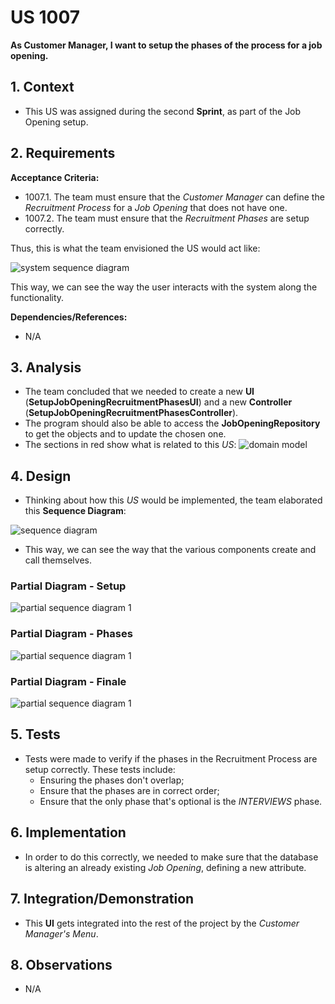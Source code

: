 # US 1007

**As Customer Manager, I want to setup the phases of the process for a job opening.**

## 1. Context

* This US was assigned during the second **Sprint**, as part of the Job Opening setup.

## 2. Requirements

**Acceptance Criteria:**

* 1007.1. The team must ensure that the *Customer Manager* can define the *Recruitment Process* for a *Job Opening* that does not have one.
* 1007.2. The team must ensure that the *Recruitment Phases* are setup correctly.

Thus, this is what the team envisioned the US would act like:

![system sequence diagram](system_sequence_diagram/svg/us_1007_system_sequence_diagram.svg)

This way, we can see the way the user interacts with the system along the functionality.

**Dependencies/References:**

* N/A

## 3. Analysis

* The team concluded that we needed to create a new **UI** (**SetupJobOpeningRecruitmentPhasesUI**) and a new **Controller** (**SetupJobOpeningRecruitmentPhasesController**).
* The program should also be able to access the **JobOpeningRepository** to get the objects and to update the chosen one.
* The sections in red show what is related to this *US*:
  ![domain model](image_files/domain_model_partial.png)

## 4. Design

* Thinking about how this *US* would be implemented, the team elaborated this **Sequence Diagram**:

![sequence diagram](sequence_diagram/svg/us_1007_sequence_diagram.svg)

* This way, we can see the way that the various components create and call themselves.

### Partial Diagram - Setup

![partial sequence diagram 1](sequence_diagram/svg/us_1007_sequence_diagram_partial_setup.svg)

### Partial Diagram - Phases

![partial sequence diagram 1](sequence_diagram/svg/us_1007_sequence_diagram_partial_phases.svg)

### Partial Diagram - Finale

![partial sequence diagram 1](sequence_diagram/svg/us_1007_sequence_diagram_partial_finale.svg)

## 5. Tests

* Tests were made to verify if the phases in the Recruitment Process are setup correctly. These tests include:
  * Ensuring the phases don't overlap;
  * Ensure that the phases are in correct order;
  * Ensure that the only phase that's optional is the *INTERVIEWS* phase.

## 6. Implementation

* In order to do this correctly, we needed to make sure that the database is altering an already existing *Job Opening*, defining a new attribute.

## 7. Integration/Demonstration

* This **UI** gets integrated into the rest of the project by the *Customer Manager's Menu*. 

## 8. Observations

* N/A